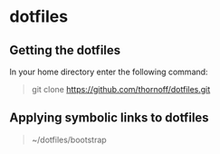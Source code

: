 # dotfiles

## Getting the dotfiles

In your home directory enter the following command:

> git clone https://github.com/thornoff/dotfiles.git

## Applying symbolic links to dotfiles

> ~/dotfiles/bootstrap
